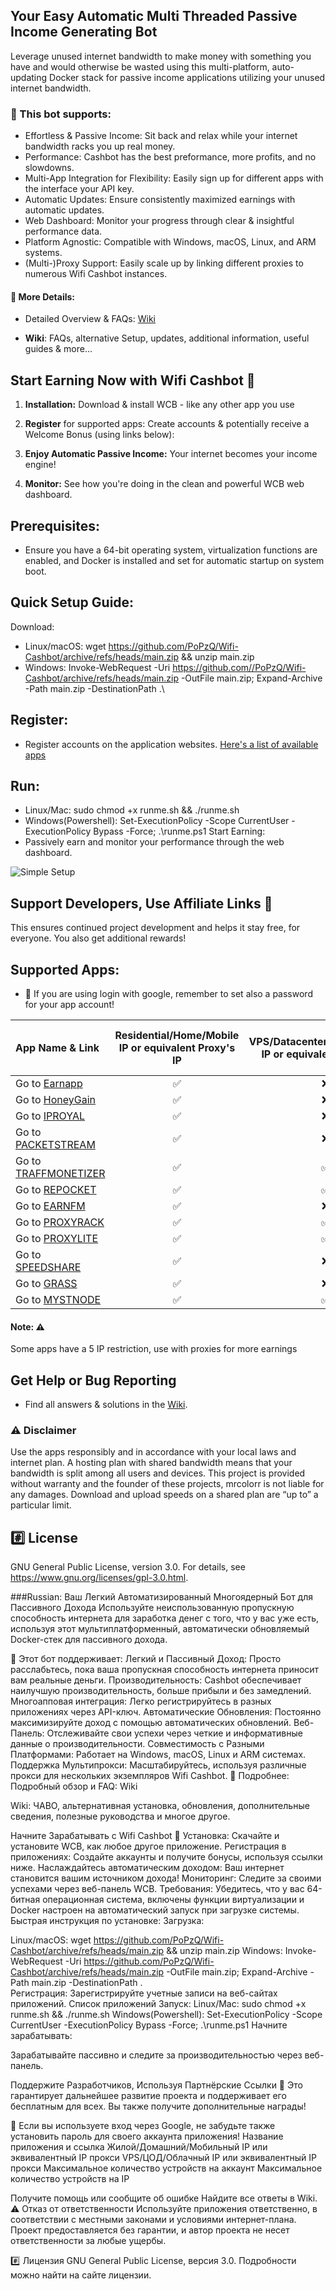 ## Your Easy Automatic Multi Threaded Passive Income Generating Bot
Leverage unused internet bandwidth to make money with something you have and would otherwise be wasted using this multi-platform, auto-updating Docker stack for passive income applications utilizing your unused internet bandwidth.



### 🤑 This bot supports:
- Effortless & Passive Income:
  Sit back and relax while your internet bandwidth racks you up real money.
- Performance:
  Cashbot has the best preformance, more profits, and no slowdowns.
- Multi-App Integration for Flexibility:
  Easily sign up for different apps with the interface your API key. 
- Automatic Updates:
  Ensure consistently maximized earnings with automatic updates.
- Web Dashboard:
  Monitor your progress through clear & insightful performance data.
- Platform Agnostic:
  Compatible with Windows, macOS, Linux, and ARM systems. 
- (Multi-)Proxy Support:
  Easily scale up by linking different proxies to numerous Wifi Cashbot instances.

#### 🔎 More Details:

- Detailed Overview & FAQs:  [Wiki](https://github.com/PoPzQ/Wifi-Cashbot/wiki)

- **Wiki**:  FAQs, alternative Setup, updates, additional information, useful guides & more...

## Start Earning Now with Wifi Cashbot 🚀 

1. **Installation:**  Download & install WCB - like any other app you use 

2. **Register** for supported apps: Create accounts & potentially receive a Welcome Bonus (using links below): 

3. **Enjoy Automatic Passive Income:** Your internet becomes your income engine! 

4. **Monitor:**  See how you're doing in the clean and powerful WCB web dashboard.

## Prerequisites:
- Ensure you have a 64-bit operating system, virtualization functions are enabled, and Docker is installed and set for automatic startup on system boot.
## Quick Setup Guide:
Download:
- Linux/macOS: wget https://github.com/PoPzQ/Wifi-Cashbot/archive/refs/heads/main.zip && unzip main.zip
- Windows: Invoke-WebRequest -Uri https://github.com//PoPzQ/Wifi-Cashbot/archive/refs/heads/main.zip -OutFile main.zip; Expand-Archive -Path main.zip -DestinationPath .\
## Register:
- Register accounts on the application websites. [Here's a list of available apps](#supported-apps)
## Run:
- Linux/Mac: sudo chmod +x runme.sh && ./runme.sh
- Windows(Powershell): Set-ExecutionPolicy -Scope CurrentUser -ExecutionPolicy Bypass -Force; .\runme.ps1
Start Earning:
- Passively earn and monitor your performance through the web dashboard.

![Simple Setup](https://github.com/user-attachments/assets/5c92224a-8f06-4ca1-960d-660d0a74c51d)

## Support Developers, Use Affiliate Links 🙏

This ensures continued project development and helps it stay free, for everyone. 
You also get additional rewards!

## Supported Apps:

- :key: If you are using login with google, remember to set also a password for your app account!

| App Name & Link | Residential/Home/Mobile IP or equivalent Proxy's IP | VPS/Datacenter/Hosting/Cloud IP or equivalent Proxy's IP | Max devices per Account | Max Devices per IP | 
|  :--- |  :---: |  :---: | :---: | :---: |
| Go to [Earnapp](https://earnapp.com/i/A9m1fQHS)  | :white_check_mark:	  | :x: | 15|1|
| Go to [HoneyGain](https://r.honeygain.me/MAXGO70BC3) | :white_check_mark:	  | :x: |10|1|
| Go to [IPROYAL](https://pawns.app/?r=4532962)  | :white_check_mark:	  | :x: |Unlimited|1|
| Go to [PACKETSTREAM](https://packetstream.io/?psr=6Ngd)  | :white_check_mark:	  | :x: |Unlimited|1|
| Go to [TRAFFMONETIZER](https://traffmonetizer.com/?aff=1702070) | :white_check_mark:	  | :white_check_mark: |Unlimited|Unlimited|
| Go to [REPOCKET](https://link.repocket.co/cvRC)  | :white_check_mark:	  | :white_check_mark: |Unlimited|2|
| Go to [EARNFM](https://earn.fm/ref/MAXMRBKU)  | :white_check_mark:	  | :x: |Unlimited|1|
| Go to [PROXYRACK](https://peer.proxyrack.com/ref/q1lweh1tct3inae20vyy1wbcm7kxhrum7bkg523h)  | :white_check_mark:	  | :white_check_mark: |500|1|
| Go to [PROXYLITE](https://proxylite.ru/?r=EUAIEUDA) | :white_check_mark:	  | :white_check_mark: |Unlimited|1|
| Go to [SPEEDSHARE](https://speedshare.app/?ref=popzq) | :white_check_mark: | :x: | Unlimited | 1 |
| Go to [GRASS](https://app.getgrass.io/register/?referralCode=QUwDE_CVNiQoh0M) | :white_check_mark: | :x: | Unlimited | 1 |
| Go to [MYSTNODE](https://mystnodes.co/?referral_code=6x3sg4ntaXBDezHpPi8pO7wnd5BtEuKwR6D6rHA7) | :white_check_mark:	  | :white_check_mark: |Unlimited|Unlimited|

#### Note: ⚠️ 
Some apps have a 5 IP restriction, use with proxies for more earnings
## Get Help or Bug Reporting
- Find all answers & solutions in the [Wiki](https://github.com/PoPzQ/Wifi-Cashbot/wiki).


### :warning: Disclaimer
Use the apps responsibly and in accordance with your local laws and internet plan.
A hosting plan with shared bandwidth means that your bandwidth is split among all users and devices.
This project is provided without warranty and the founder of these projects, mrcolorr is not liable for any damages.
Download and upload speeds on a shared plan are “up to” a particular limit. 
## :hash: License
GNU General Public License, version 3.0.
For details, see https://www.gnu.org/licenses/gpl-3.0.html.



###Russian:
Ваш Легкий Автоматизированный Многоядерный Бот для Пассивного Дохода
Используйте неиспользованную пропускную способность интернета для заработка денег с того, что у вас уже есть, используя этот мультиплатформенный, автоматически обновляемый Docker-стек для пассивного дохода.

🤑 Этот бот поддерживает:
Легкий и Пассивный Доход: Просто расслабьтесь, пока ваша пропускная способность интернета приносит вам реальные деньги.
Производительность: Cashbot обеспечивает наилучшую производительность, больше прибыли и без замедлений.
Многоапповая интеграция: Легко регистрируйтесь в разных приложениях через API-ключ.
Автоматические Обновления: Постоянно максимизируйте доход с помощью автоматических обновлений.
Веб-Панель: Отслеживайте свои успехи через четкие и информативные данные о производительности.
Совместимость с Разными Платформами: Работает на Windows, macOS, Linux и ARM системах.
Поддержка Мультипрокси: Масштабируйтесь, используя различные прокси для нескольких экземпляров Wifi Cashbot.
🔎 Подробнее:
Подробный обзор и FAQ: Wiki

Wiki: ЧАВО, альтернативная установка, обновления, дополнительные сведения, полезные руководства и многое другое.

Начните Зарабатывать с Wifi Cashbot 🚀
Установка: Скачайте и установите WCB, как любое другое приложение.
Регистрация в приложениях: Создайте аккаунты и получите бонусы, используя ссылки ниже.
Наслаждайтесь автоматическим доходом: Ваш интернет становится вашим источником дохода!
Мониторинг: Следите за своими успехами через веб-панель WCB.
Требования:
Убедитесь, что у вас 64-битная операционная система, включены функции виртуализации и Docker настроен на автоматический запуск при загрузке системы.
Быстрая инструкция по установке:
Загрузка:

Linux/macOS: wget https://github.com/PoPzQ/Wifi-Cashbot/archive/refs/heads/main.zip && unzip main.zip
Windows: Invoke-WebRequest -Uri https://github.com/PoPzQ/Wifi-Cashbot/archive/refs/heads/main.zip -OutFile main.zip; Expand-Archive -Path main.zip -DestinationPath .\
Регистрация:
Зарегистрируйте учетные записи на веб-сайтах приложений. Список приложений
Запуск:
Linux/Mac: sudo chmod +x runme.sh && ./runme.sh
Windows(Powershell): Set-ExecutionPolicy -Scope CurrentUser -ExecutionPolicy Bypass -Force; .\runme.ps1
Начните зарабатывать:

Зарабатывайте пассивно и следите за производительностью через веб-панель.


Поддержите Разработчиков, Используя Партнёрские Ссылки 🙏
Это гарантирует дальнейшее развитие проекта и поддерживает его бесплатным для всех. Вы также получите дополнительные награды!

:key: Если вы используете вход через Google, не забудьте также установить пароль для своего аккаунта приложения!
Название приложения и ссылка	Жилой/Домашний/Мобильный IP или эквивалентный IP прокси	VPS/ЦОД/Облачный IP или эквивалентный IP прокси	Максимальное количество устройств на аккаунт	Максимальное количество устройств на IP

Получите помощь или сообщите об ошибке
Найдите все ответы в Wiki.
:warning: Отказ от ответственности
Используйте приложения ответственно, в соответствии с местными законами и условиями интернет-плана. Проект предоставляется без гарантии, и автор проекта не несет ответственности за любые ущербы.

:hash: Лицензия
GNU General Public License, версия 3.0. Подробности можно найти на сайте лицензии.

